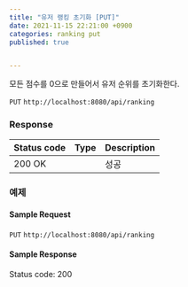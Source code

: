 ```yaml
---
title: "유저 랭킹 초기화 [PUT]"
date: 2021-11-15 22:21:00 +0900
categories: ranking put
published: true


---
```


모든 점수를 0으로 만들어서 유저 순위를 초기화한다.

`PUT` `http://localhost:8080/api/ranking`

### Response

| Status code | Type | Description |
| ----------- | ---- | ----------- |
| 200 OK      |      | 성공        |



### 예제

#### Sample Request

`PUT` `http://localhost:8080/api/ranking`

#### Sample Response

Status code: 200

```json

```

